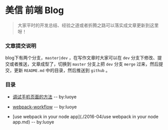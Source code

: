 # 美信 前端 Blog

> 大家平时的开发总结、经验之道或者折腾之路可以落实成文章更新到这里呀！


### 文章提交说明

blog下有两个分支，`master|dev` ，在写作文章时大家可以在 `dev` 分支下修改、提交或者推送，文章成型了，切换到 `master` 分支上把 `dev` 分支 `merge` 过来，然后提交，更新 `README.md` 中的目录，然后推送到 `github` 。    

### 目录

* [调试手机页面的方法](./2016-03/手机调试.md) -- by:luoye  

* [webpack-workflow](./2016-04/webpack-workflow.md) -- by:luoye  

* [use webpack in your node app](./2016-04/use webpack in your node app.md) -- by:luoye  